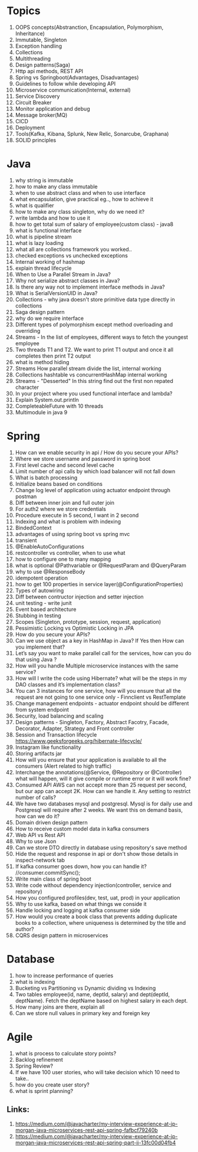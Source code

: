 # Topics
1. OOPS concepts(Abstranction, Encapsulation, Polymorphism, Inheritance)
2. Immutable, Singleton
3. Exception handling
4. Collections
5. Multithreading
6. Design patterns(Saga)
7. Http api methods, REST API
8. Spring vs Springboot(Advantages, Disadvantages)
9. Guidelines to follow while developing API
10. Microservice communication(Internal, external)
11. Service Discovery
12. Circuit Breaker
13. Monitor application and debug
14. Message broker(MQ)
15. CICD
16. Deployment
17. Tools(Kafka, Kibana, Splunk, New Relic, Sonarcube, Graphana)
18. SOLID principles


# Java
1. why string is immutable
2. how to make any class immutable
3. when to use abstract class and when to use interface
4. what encapsulation, give practical eg.., how to achieve it
5. what is qualifier
6. how to make any class singleton, why do we need it?
7. write lambda and how to use it
8. how to get total sum of salary of employee(custom class) - java8
9. what is functional interface
10. what is pipeline stream
11. what is lazy loading
13. what all are collections framework you worked..
14. checked exceptions vs unchecked exceptions
15. Internal working of hashmap
16. explain thread lifecycle
17. When to Use a Parallel Stream in Java?
18. Why not serialize abstract classes in Java?
19. Is there any way not to implement interface methods in Java?
20. What is SerialVersionUID in Java?
21. Collections - why java doesn't store primitive data type directly in collections
22. Saga design pattern
23. why do we require interface
24. Different types of polymorphism except method overloading and overriding
25. Streams - In the list of employees, different ways to fetch the youngest employee
26. Two threads T1 and T2. We want to print T1 output and once it all completes then print T2 output 
27. what is method hiding
28. Streams How parallel stream divide the list, internal working 
29. Collections hashtable vs concurrentHashMap internal working
30. Streams - "Desserted" In this string find out the first non repated character
31. In your project where you used functional interface and lambda?
32. Explain System.out.println
33. CompleteableFuture with 10 threads
34. Multimodule in java 9

# Spring
1. How can we enable security in api /  How do you secure your APIs?
2. Where we store username and password in spring boot
3. First level cache and second level cache
4. Limit number of api calls by which load balancer will not fall down
5. What is batch processing
6. Initialize beans based on conditions
7. Change log level of application using actuator endpoint through postman 
8. Diff between inner join and full outer join
9. For auth2 where we store credentials
10. Procedure execute in 5 second, I want in 2 second
11. Indexing and what is problem with indexing
12. BindedContext
13. advantages of using spring boot vs spring mvc
14. transient
15. @EnableAutoConfigurations
16. restcontroller vs controller, when to use what
17. how to configure one to many mapping
18. what is optional @Pathvariable or @RequestParam and @QueryParam
19. why to use @ResponseBody
20. idempotent operation
21. how to get 100 properties in service layer(@ConfigurationProperties)
22. Types of autowiring
23. Diff between contructor injection and setter injection
24. unit testing - write junit
25. Event based architecture
26. Stubbing in testing
27. Scopes (Singleton, prototype, session, request, application)
28. Pessimistic Locking vs Optimistic Locking in JPA
29. How do you secure your APIs?
30. Can we use object as a key in HashMap in Java? If Yes then How can you implement that?
31. Let’s say you want to make parallel call for the services, how can you do that using Java ?
32. How will you handle Multiple microservice instances with the same service?
33. How will I write the code using Hibernate? what will be the steps in my DAO classes and it’s implementation class?
34. You can 3 instances for one service, how will you ensure that all the request are not going to one service only - Finnclient vs RestTemplate
35. Change management endpoints - actuator endpoint should be different from system endpoint
36. Security, load balancing and scaling
37. Design patterns - Singleton, Factory, Abstract Facotry, Facade, Decorator, Adapter, Strategy and Front controller 
38. Session and Transaction lifecycle https://www.geeksforgeeks.org/hibernate-lifecycle/
39. Instagram like functionality
40. Storing artifacts jar
41. How will you ensure that your application is available to all the consumers (Alert related to high traffic)
42. Interchange the annotations(@Service, @Repository or @Controller) what will happen, will it give compile or runtime error or it will work fine?
43. Consumed API AWS can not accept more than 25 request per second, but our app can accept 2K. How can we handle it. Any setting to restrict number of calls?
44. We have two databases mysql and postgresql. Mysql is for daily use and Postgresql will require after 2 weeks. We want this on demand basis, how can we do it?
45. Domain driven design pattern
46. How to receive custom model data in kafka consumers
47. Web API vs Rest API
48. Why to use Json
49. Can we store DTO directly in database using repository's save method
50. Hide the request and response in api or don't show those details in inspect-network tab
51. If kafka consumer goes down, how you can handle it? //consumer.commitSync();
52. Write main class of spring boot
53. Write code without dependency injection(controller, service and repository)
54. How you configured profiles(dev, test, uat, prod) in your application
55. Why to use kafka, based on what things we conside it
56. Handle locking and logging at kafka consumer side
57. How would you create a book class that prevents adding duplicate books to a collection, where uniqueness is determined by the title and author?
58. CQRS design pattern in microservices



# Database
1. how to increase performance of queries
2. what is indexing
3. Bucketing vs Partitioning vs Dynamic dividing vs Indexing
4. Two tables employee(id, name, deptId, salary) and dept(deptId, deptName). Fetch the deptName based on highest salary in each dept.
5. How many joins are there, explain all
6. Can we store null values in primary key and foreign key


# Agile
1. what is process to calculate story points?
2. Backlog refinement
3. Spring Review?
4. If we have 100 user stories, who will take decision which 10 need to take..
5. how do you create user story?
6. what is sprint planning?


## Links:
1. https://medium.com/@javacharter/my-interview-experience-at-jp-morgan-java-microservices-rest-api-spring-fafbcf79240b
2. https://medium.com/@javacharter/my-interview-experience-at-jp-morgan-java-microservices-rest-api-spring-part-ii-13fc00d04fb4
